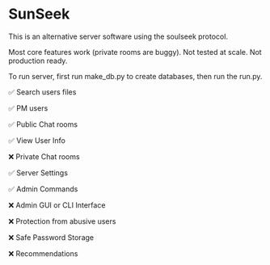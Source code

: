 # SunSeek
This is an alternative server software using the soulseek protocol.

Most core features work (private rooms are buggy). Not tested at scale. Not production ready.

To run server, first run make_db.py to create databases, then run the run.py.

✅ Search users files

✅ PM users

✅ Public Chat rooms

✅ View User Info

❌ Private Chat rooms

✅ Server Settings

✅ Admin Commands

❌ Admin GUI or CLI Interface

❌ Protection from abusive users

❌ Safe Password Storage

❌ Recommendations
